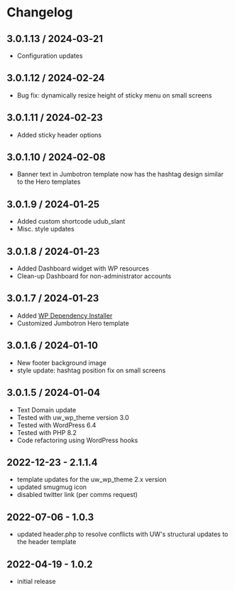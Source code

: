 # Changelog


## 3.0.1.13 / 2024‑03‑21

- Configuration updates


## 3.0.1.12 / 2024‑02‑24

- Bug fix: dynamically resize height of sticky menu on small screens


## 3.0.1.11 / 2024‑02‑23

- Added sticky header options


## 3.0.1.10 / 2024‑02‑08

- Banner text in Jumbotron template now has the hashtag design similar to the Hero templates


## 3.0.1.9 / 2024‑01‑25

- Added custom shortcode udub_slant
- Misc. style updates


## 3.0.1.8 / 2024‑01‑23

- Added Dashboard widget with WP resources
- Clean-up Dashboard for non-administrator accounts


## 3.0.1.7 / 2024‑01‑23

- Added [WP Dependency Installer](https://github.com/afragen/wp-dependency-installer)
- Customized Jumbotron Hero template


## 3.0.1.6 / 2024‑01‑10

- New footer background image
- style update: hashtag position fix on small screens


## 3.0.1.5 / 2024‑01‑04

- Text Domain update
- Tested with uw_wp_theme version 3.0
- Tested with WordPress 6.4
- Tested with PHP 8.2
- Code refactoring using WordPress hooks


## 2022-12-23 - 2.1.1.4

- template updates for the uw_wp_theme 2.x version
- updated smugmug icon
- disabled twitter link (per comms request)

## 2022-07-06 - 1.0.3

- updated header.php to resolve conflicts with UW's structural updates to the header template

## 2022-04-19 - 1.0.2

- initial release
